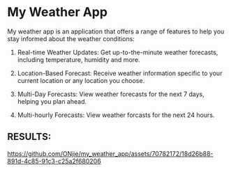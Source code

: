 # My Weather App

My weather app is an application that offers a range of features to help you stay informed about the weather conditions:

1. Real-time Weather Updates: Get up-to-the-minute weather forecasts, including temperature, humidity and more.

2. Location-Based Forecast: Receive weather information specific to your current location or any location you choose.

3. Multi-Day Forecasts: View weather forecasts for the next 7 days, helping you plan ahead.

4. Multi-hourly Forecasts: View weather forcasts for the next 24 hours. 



## RESULTS:



https://github.com/ONjie/my_weather_app/assets/70782172/18d26b88-891d-4c85-91c3-c25a2f680206

